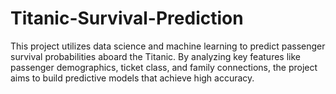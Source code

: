 # Titanic-Survival-Prediction
This project utilizes data science and machine learning to predict passenger survival probabilities aboard the Titanic. By analyzing key features like passenger demographics, ticket class, and family connections, the project aims to build predictive models that achieve high accuracy. 
